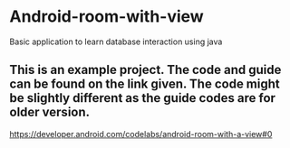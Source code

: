 # Android-room-with-view
Basic application to learn database interaction using java

## This is an example project. The code and guide can be found on the link given. The code might be slightly different as the guide codes are for older version.

https://developer.android.com/codelabs/android-room-with-a-view#0

